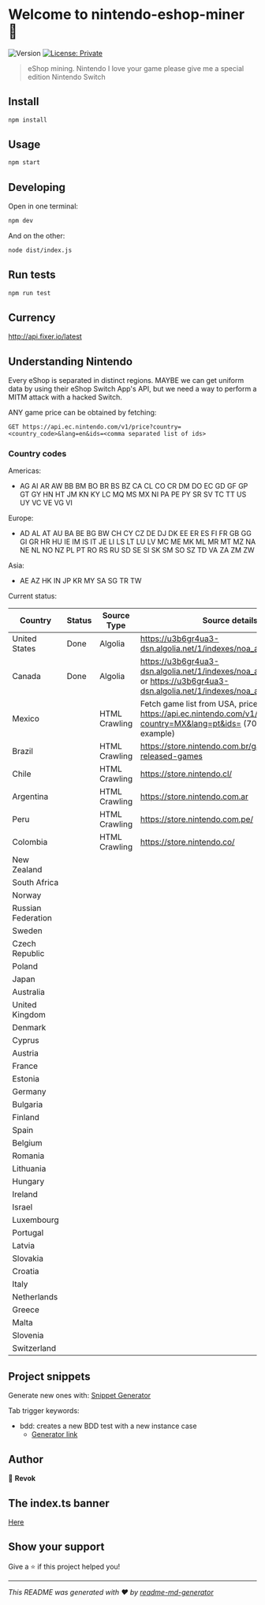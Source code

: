 # Welcome to nintendo-eshop-miner 👋

![Version](https://img.shields.io/badge/version-1.0.0-blue.svg?cacheSeconds=2592000)
[![License: Private](https://img.shields.io/badge/license-Private-%233498db)](#)

> eShop mining. Nintendo I love your game please give me a special edition Nintendo Switch

## Install

```sh
npm install
```

## Usage

```sh
npm start
```

## Developing

Open in one terminal:

```sh
npm dev
```

And on the other:

```sh
node dist/index.js
```

## Run tests

```sh
npm run test
```

## Currency

http://api.fixer.io/latest

## Understanding Nintendo

Every eShop is separated in distinct regions. MAYBE we can get uniform data by using their eShop Switch App's API, but we need a way to perform a MITM attack with a hacked Switch.

ANY game price can be obtained by fetching:

```
GET https://api.ec.nintendo.com/v1/price?country=<country_code>&lang=en&ids=<comma separated list of ids>
```

### Country codes

Americas:

- AG AI AR AW BB BM BO BR BS BZ CA CL CO CR DM DO EC GD GF GP GT GY HN HT JM KN KY LC MQ MS MX NI PA PE PY SR SV TC TT US UY VC VE VG VI

Europe:

- AD AL AT AU BA BE BG BW CH CY CZ DE DJ DK EE ER ES FI FR GB GG GI GR HR HU IE IM IS IT JE LI LS LT LU LV MC ME MK ML MR MT MZ NA NE NL NO NZ PL PT RO RS RU SD SE SI SK SM SO SZ TD VA ZA ZM ZW

Asia:

- AE AZ HK IN JP KR MY SA SG TR TW

Current status:

| Country            | Status | Source Type   | Source details                                                                                                                      |
| ------------------ | ------ | ------------- | ----------------------------------------------------------------------------------------------------------------------------------- |
| United States      | Done   | Algolia       | https://u3b6gr4ua3-dsn.algolia.net/1/indexes/noa_aem_game_en_us                                                                     |
| Canada             | Done   | Algolia       | https://u3b6gr4ua3-dsn.algolia.net/1/indexes/noa_aem_game_en_ca or https://u3b6gr4ua3-dsn.algolia.net/1/indexes/noa_aem_game_fr_ca  |
| Mexico             |        | HTML Crawling | Fetch game list from USA, price from https://api.ec.nintendo.com/v1/price?country=MX&lang=pt&ids=<game id> (70010000023394 example) |
| Brazil             |        | HTML Crawling | https://store.nintendo.com.br/games/all-released-games                                                                              |
| Chile              |        | HTML Crawling | https://store.nintendo.cl/                                                                                                          |
| Argentina          |        | HTML Crawling | https://store.nintendo.com.ar                                                                                                       |
| Peru               |        | HTML Crawling | https://store.nintendo.com.pe/                                                                                                      |
| Colombia           |        | HTML Crawling | https://store.nintendo.co/                                                                                                          |
| New Zealand        |        |               |                                                                                                                                     |
| South Africa       |        |               |                                                                                                                                     |
| Norway             |        |               |                                                                                                                                     |
| Russian Federation |        |               |                                                                                                                                     |
| Sweden             |        |               |                                                                                                                                     |
| Czech Republic     |        |               |                                                                                                                                     |
| Poland             |        |               |                                                                                                                                     |
| Japan              |        |               |                                                                                                                                     |
| Australia          |        |               |                                                                                                                                     |
| United Kingdom     |        |               |                                                                                                                                     |
| Denmark            |        |               |                                                                                                                                     |
| Cyprus             |        |               |                                                                                                                                     |
| Austria            |        |               |                                                                                                                                     |
| France             |        |               |                                                                                                                                     |
| Estonia            |        |               |                                                                                                                                     |
| Germany            |        |               |                                                                                                                                     |
| Bulgaria           |        |               |                                                                                                                                     |
| Finland            |        |               |                                                                                                                                     |
| Spain              |        |               |                                                                                                                                     |
| Belgium            |        |               |                                                                                                                                     |
| Romania            |        |               |                                                                                                                                     |
| Lithuania          |        |               |                                                                                                                                     |
| Hungary            |        |               |                                                                                                                                     |
| Ireland            |        |               |                                                                                                                                     |
| Israel             |        |               |                                                                                                                                     |
| Luxembourg         |        |               |                                                                                                                                     |
| Portugal           |        |               |                                                                                                                                     |
| Latvia             |        |               |                                                                                                                                     |
| Slovakia           |        |               |                                                                                                                                     |
| Croatia            |        |               |                                                                                                                                     |
| Italy              |        |               |                                                                                                                                     |
| Netherlands        |        |               |                                                                                                                                     |
| Greece             |        |               |                                                                                                                                     |
| Malta              |        |               |                                                                                                                                     |
| Slovenia           |        |               |                                                                                                                                     |
| Switzerland        |        |               |                                                                                                                                     |

## Project snippets

Generate new ones with: [Snippet Generator](https://snippet-generator.app/)

Tab trigger keywords:

- bdd: creates a new BDD test with a new instance case
  - [Generator link](https://snippet-generator.app/?description=BDD+Test&tabtrigger=bdd&snippet=import+%7B+expect+%7D+from+%22chai%22%3B%0Aimport+%7B+describe%2C+it%2C+afterEach+%7D+from+%22mocha%22%3B%0Aimport+sinon+from+%22sinon%22%3B%0Aimport+%7B+%24%7BTM_FILENAME_BASE%2F%28.spec%29%2F%2F%7D+%7D+from+%22.%2F%24%7BTM_FILENAME_BASE%2F%28.spec%29%2F%2F%7D%22%3B%0A%0Adescribe%28%22%24%7BTM_FILENAME_BASE%2F%28.spec%29%2F%2F%7D+tests%22%2C+%28%29+%3D%3E+%7B%0A++afterEach%28%28%29+%3D%3E+sinon.restore%28%29%29%3B%0A%0A++it%28%22%24%7BTM_FILENAME_BASE%2F%28.spec%29%2F%2F%7D+should+be+created+successfully%22%2C+%28%29+%3D%3E+%7B%0A++++%2F%2F+eslint-disable-next-line+no-new%0A++++const+instance+%3D+new+%24%7BTM_FILENAME_BASE%2F%28.spec%29%2F%2F%7D%28%29%3B%0A++++expect%28instance%29.to.be.instanceOf%28%24%7BTM_FILENAME_BASE%2F%28.spec%29%2F%2F%7D%29%3B%0A++%7D%29%3B%0A%7D%29%3B%0A&mode=vscode)

## Author

👤 **Revok**

## The index.ts banner

[Here](https://github.com/syntax-samurai/zelda)

## Show your support

Give a ⭐️ if this project helped you!

---

_This README was generated with ❤️ by [readme-md-generator](https://github.com/kefranabg/readme-md-generator)_
